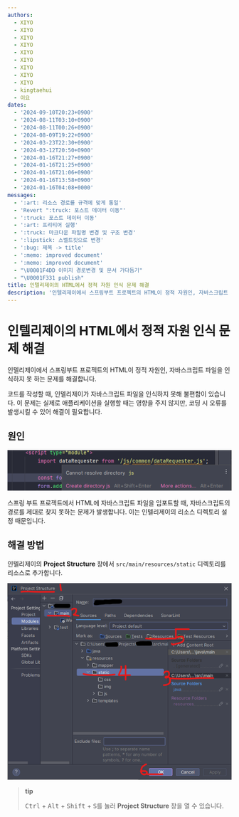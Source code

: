```yaml
---
authors:
  - XIYO
  - XIYO
  - XIYO
  - XIYO
  - XIYO
  - XIYO
  - XIYO
  - XIYO
  - XIYO
  - kingtaehui
  - 이요
dates:
  - '2024-09-10T20:23+0900'
  - '2024-08-11T03:10+0900'
  - '2024-08-11T00:26+0900'
  - '2024-08-09T19:22+0900'
  - '2024-03-23T22:30+0900'
  - '2024-03-12T20:50+0900'
  - '2024-01-16T21:27+0900'
  - '2024-01-16T21:25+0900'
  - '2024-01-16T21:06+0900'
  - '2024-01-16T13:58+0900'
  - '2024-01-16T04:08+0000'
messages:
  - ':art: 리소스 경로를 규격에 맞게 통일'
  - 'Revert ":truck: 포스트 데이터 이동"'
  - ':truck: 포스트 데이터 이동'
  - ':art: 프리티어 실행'
  - ':truck: 마크다운 파일명 변경 및 구조 변경'
  - ':lipstick: 스벨트킷으로 변경'
  - ':bug: 제목 -> title'
  - ':memo: improved document'
  - ':memo: improved document'
  - "\U0001F4DD 이미지 경로변경 및 문서 가다듬기"
  - "\U0001F331 publish"
title: 인텔리제이의 HTML에서 정적 자원 인식 문제 해결
description: '인텔리제이에서 스프링부트 프로젝트의 HTML이 정적 자원인, 자바스크립트 파일을 인식하지 못 하는 문제를 해결합니다.'
---
```

# 인텔리제이의 HTML에서 정적 자원 인식 문제 해결

인텔리제이에서 스프링부트 프로젝트의 HTML이 정적 자원인, 자바스크립트 파일을 인식하지 못 하는 문제를 해결합니다.

코드를 작성할 때,
인텔리제이가 자바스크립트 파일을 인식하지 못해 불편함이 있습니다.
이 문제는 실제로 애플리케이션을 실행할 때는 영향을 주지 않지만,
코딩 시 오류를 발생시킬 수 있어 해결이 필요합니다.

## 원인

![인텔리제이에서 정적 리소스 인식 실패](.assets/2024-01-16-13-38-33.png)

스프링 부트 프로젝트에서 HTML에 자바스크립트 파일을 임포트할 때,
자바스크립트의 경로를 제대로 찾지 못하는 문제가 발생합니다.
이는 인텔리제이의 리소스 디렉토리 설정 때문입니다.

## 해결 방법

인텔리제이의 **Project Structure** 창에서 `src/main/resources/static` 디렉토리를 리소스로 추가합니다.

![리소스 경로를 등록하는 방법](.assets/2024-01-16-13-38-45.png)

> **tip**
>
> <kbd>Ctrl</kbd> + <kbd>Alt</kbd> + <kbd>Shift</kbd> + <kbd>S</kbd>를 눌러 **Project Structure** 창을 열 수 있습니다.

